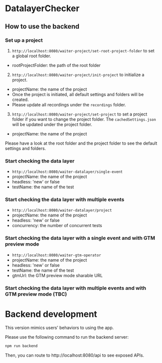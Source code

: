 # DatalayerChecker

## How to use the backend

### Set up a project

1. `http://localhost:8080/waiter-project/set-root-project-folder` to set a global root folder.

- rootProjectFolder: the path of the root folder

2. `http://localhost:8080/waiter-project/init-project` to initialize a project.

- projectName: the name of the project
- Once the project is initiated, all default settings and folders will be created.
- Please update all recordings under the `recordings` folder.

3. `http://localhost:8080/waiter-project/set-project` to set a project folder if you want to change the project folder. The `cachedSettings.json` will be updated under the project folder.

- projectName: the name of the project

Please have a look at the root folder and the project folder to see the default settings and folders.

### Start checking the data layer

- `http://localhost:8080/waiter-datalayer/single-event`
- projectName: the name of the project
- headless: 'new' or false
- testName: the name of the test

### Start checking the data layer with multiple events

- `http://localhost:8080/waiter-datalayer/project`
- projectName: the name of the project
- headless: 'new' or false
- concurrency: the number of concurrent tests

### Start checking the data layer with a single event and with GTM preview mode

- `http://localhost:8080/waiter-gtm-operator`
- projectName: the name of the project
- headless: 'new' or false
- testName: the name of the test
- gtmUrl: the GTM preview mode sharable URL

### Start checking the data layer with multiple events and with GTM preview mode (TBC)

# Backend development

This version mimics users' behaviors to using the app.

Please use the following command to run the backend server:

```bash
npm run backend
```

Then, you can route to http://localhost:8080/api to see exposed APIs.
